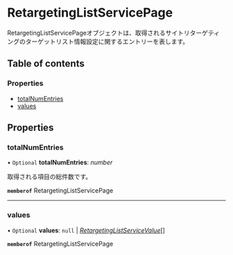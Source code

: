 # RetargetingListServicePage


<div lang=\"ja\">RetargetingListServicePageオブジェクトは、取得されるサイトリターゲティングのターゲットリスト情報設定に関するエントリーを表します。</div> 

## Table of contents

### Properties

- [totalNumEntries](retargetinglistservicepage.md#totalnumentries)
- [values](retargetinglistservicepage.md#values)

## Properties

### totalNumEntries

• `Optional` **totalNumEntries**: *number*

<div lang=\"ja\">取得される項目の総件数です。</div> 

**`memberof`** RetargetingListServicePage

___

### values

• `Optional` **values**: ``null`` \| [*RetargetingListServiceValue*](retargetinglistservicevalue.md)[]

**`memberof`** RetargetingListServicePage
